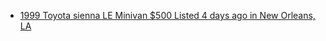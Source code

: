 - [1999 Toyota sienna LE Minivan $500 Listed 4 days ago in New Orleans, LA](https://www.facebook.com/marketplace/item/1233996798202515)
